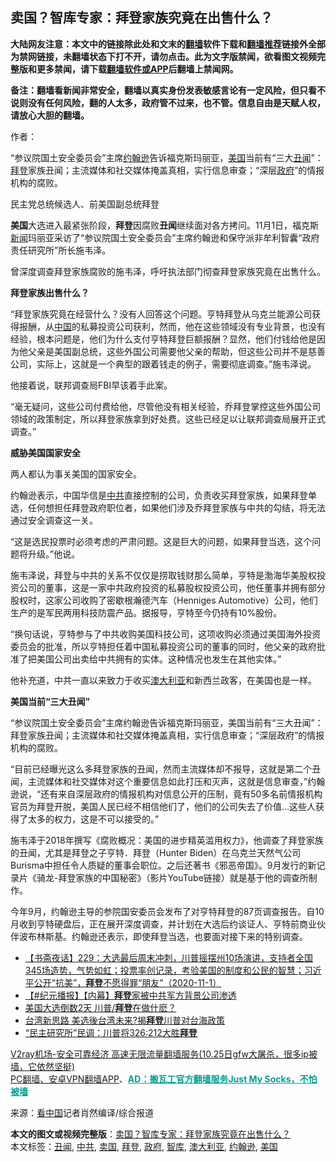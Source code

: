  <h2>卖国？智库专家：拜登家族究竟在出售什么？</h2> <p class="notice"><b>大陆网友注意：本文中的链接除此处和文末的<a href="https://github.com/bannedbook/fanqiang" >翻墙</a>软件下载和<a href="https://github.com/killgcd/justmysocks/blob/master/README.md">翻墙推荐</a>链接外全部为禁网链接，未翻墙状态下打不开，请勿点击。此为文字版禁闻，欲看图文视频完整版和更多禁闻，请下载<a href="https://github.com/bannedbook/fanqiang">翻墙软件或APP</a>后翻墙上禁闻网。</p><p>备注：翻墙看新闻非常安全，翻墙以真实身份发表敏感言论有一定风险，但只看不说则没有任何风险，翻的人太多，政府管不过来，也不管。信息自由是天赋人权，请放心大胆的翻墙。</b></p>  <div class="entry"> <p>作者：  </p> <p id="summary">“参议院国土安全委员会”主席<a href="https://www.bannedbook.org/bnews/tag/%e7%ba%a6%e7%bf%b0%e9%80%8a/" class="st_tag internal_tag" rel="tag" title="标签 约翰逊 下的日志">约翰逊</a>告诉福克斯玛丽亚，<a href="https://www.bannedbook.org/bnews/tag/%e7%be%8e%e5%9b%bd/" class="st_tag internal_tag" rel="tag" title="标签 美国 下的日志">美国</a>当前有“三大<a href="https://www.bannedbook.org/bnews/tag/%e4%b8%91%e9%97%bb/" class="st_tag internal_tag" rel="tag" title="标签 丑闻 下的日志">丑闻</a>”：<a href="https://www.bannedbook.org/bnews/tag/%e6%8b%9c%e7%99%bb/" class="st_tag internal_tag" rel="tag" title="标签 拜登 下的日志">拜登</a>家族丑闻；主流媒体和社交媒体掩盖真相，实行信息审查；“深层<a href="https://www.bannedbook.org/bnews/tag/%e6%94%bf%e5%ba%9c/" class="st_tag internal_tag" rel="tag" title="标签 政府 下的日志">政府</a>”的情报机构的腐败。</p> <p id="conimg"></p> <p>民主党总统候选人、前美国副总统拜登</p> <p><strong>美国</strong>大选进入最紧张阶段，<strong>拜登</strong>因腐败<strong>丑闻</strong>继续面对各方拷问。11月1日，福克斯<span class='wp_keywordlink_affiliate'><a href="https://www.bannedbook.org/" title="新闻">新闻</a></span>玛丽亚采访了“参议院国土安全委员会”主席约翰逊和保守派非牟利智囊“政府责任研究所”所长施韦泽。</p>  <p>曾深度调查拜登家族腐败的施韦泽，呼吁执法部门彻查拜登家族究竟在出售什么。</p> <p><strong>拜登家族出售什么？</strong></p> <p>“拜登家族究竟在经营什么？没有人回答这个问题。亨特拜登从乌克兰能源公司获得报酬，从<span class='wp_keywordlink_affiliate'><a href="https://www.bannedbook.org/" title="中国" target="_blank">中国</a></span>的私募投资公司获利，然而，他在这些领域没有专业背景，也没有经验，根本问题是，他们为什么支付亨特拜登巨额报酬？显然，他们付钱给他是因为他父亲是美国副总统，这些外国公司需要他父亲的帮助，但这些公司并不是慈善公司，实际上，这就是一个典型的跟着钱走的例子，需要彻底调查。”施韦泽说。</p> <p>他接着说，联邦调查局FBI早该着手此案。</p> <p>“毫无疑问，这些公司付费给他，尽管他没有相关经验，乔拜登掌控这些外国公司领域的政策制定，所以拜登家族拿到好处费。这些已经足以让联邦调查局展开正式调查。”</p>  <p><strong>威胁美国国家安全</strong></p> <p>两人都认为事关美国的国家安全。</p> <p>约翰逊表示，中国华信是<a href="https://www.bannedbook.org/bnews/tag/%e4%b8%ad%e5%85%b1/" class="st_tag internal_tag" rel="tag" title="标签 中共 下的日志">中共</a>直接控制的公司，负责收买拜登家族，如果拜登单选，任何想担任拜登政府职位者，如果他们涉及乔拜登家族与中共的勾结，将无法通过安全调查这一关。</p> <p>“这是选民投票时必须考虑的严肃问题。这是巨大的问题，如果拜登当选，这个问题将升级。”他说。</p> <p>施韦泽说，拜登与中共的关系不仅仅是捞取钱财那么简单，亨特是渤海华美股权投资公司的董事，这是一家中共政府投资的私募股权投资公司，他任董事并拥有部分股权时，这家公司收购了密歇根瀚德汽车（Henniges Automotive）公司，他们生产的是军民两用科技防震产品。据报导，亨特至今仍持有10%股份。</p>  <p>“换句话说，亨特参与了中共收购美国科技公司，这项收购必须通过美国海外投资委员会的批准，所以亨特担任着中国私募投资公司的董事的同时，他父亲的政府批准了把美国公司出卖给中共拥有的实体。这种情况也发生在其他实体。”</p> <p>他补充道，中共一直以来致力于收买<a href="https://www.bannedbook.org/bnews/tag/%e6%be%b3%e5%a4%a7%e5%88%a9%e4%ba%9a/" class="st_tag internal_tag" rel="tag" title="标签 澳大利亚 下的日志">澳大利亚</a>和新西兰政客，在美国也是一样。</p> <p><strong>美国当前“三大丑闻”</strong></p> <p>“参议院国土安全委员会”主席约翰逊告诉福克斯玛丽亚，美国当前有“三大丑闻”：拜登家族丑闻；主流媒体和社交媒体掩盖真相，实行信息审查；“深层政府”的情报机构的腐败。</p> <p>“目前已经曝光这么多拜登家族的丑闻，然而主流媒体却不报导，这就是第二个丑闻，主流媒体和社交媒体对这个重要信息如此打压和灭声，这就是信息审查，”约翰逊说，“还有来自深层政府的情报机构对信息公开的压制，竟有50多名前情报机构官员为拜登开脱，美国人民已经不相信他们了，他们的公司失去了价值&#8230;这些人获得了太多的权力，这是不可以接受的。”</p>  <p>施韦泽于2018年撰写《腐败概况：美国的进步精英滥用权力》，他调查了拜登家族的丑闻，尤其是拜登之子亨特．拜登（Hunter Biden）在乌克兰天然气公司Burisma中担任令人质疑的董事会职位。之后还著书《邪恶帝国》。9月发行的新记录片《骑龙-拜登家族的中国秘密》（影片YouTube链接）就是基于他的调查所制作。</p> <p>今年9月，约翰逊主导的参院国安委员会发布了对亨特拜登的87页调查报告。自10月收到亨特硬盘后，正在展开深度调查，并计划在大选后约谈证人、亨特前商业伙伴波布林斯基。约翰逊还表示，即使拜登当选，也要面对接下来的特别调查。</p> <ul class='op-related-articles' title='相关阅读'> <li><a href='https://www.bannedbook.org/bnews/bannedvideo/20201102/1424352.html' target='_blank'>【书斋夜话】229：大选最后周末冲刺，川普摇摆州10场演讲，支持者全国345场造势，气势如虹；投票率创记录，考验美国的制度和公民的智慧；习近平公开“抗美”，<b>拜登</b>不愿得罪“朋友”（2020-11-1）</a></li> <li><a href='https://www.bannedbook.org/bnews/bannedvideo/20201102/1424323.html' target='_blank'>【#纪元播报】【内幕】<b>拜登</b>家被中共军方背景公司渗透</a></li> <li><a href='https://www.bannedbook.org/bnews/taiwannews/20201102/1424316.html' target='_blank'>美国大选倒数2天 川普/<b>拜登</b>在做什麽？</a></li> <li><a href='https://www.bannedbook.org/bnews/taiwannews/20201102/1424315.html' target='_blank'>台湾新思路 美选後台湾未来?揭<b>拜登</b>川普对台海政策</a></li> <li><a href='https://www.bannedbook.org/bnews/worldnews/20201102/1424276.html' target='_blank'>“民主研究所”民调：川普将326:212大胜<b>拜登</b></a></li> </ul> <p class="texttj"> <a href="https://www.bannedbook.org/forum23/topic22702.html" target="_blank">V2ray机场-安全可靠经济 高速无限流量翻墙服务(10.25日gfw大屠杀，很多ip被墙，它依然坚挺)</a><br/> <a href="https://github.com/bannedbook/fanqiang/wiki/%E7%A6%81%E9%97%BB%E7%BD%91%E5%AE%89%E5%8D%93%E7%BF%BB%E5%A2%99%E6%96%B0%E9%97%BBAPP" target="_blank">PC翻墙、安卓VPN翻墙APP</a>、<span onclick="window.open('https://github.com/killgcd/justmysocks/blob/master/README.md')" style="font-weight:bold;color:#00A191;cursor:pointer;text-decoration:underline;outline:none">AD：搬瓦工官方翻墙服务Just My Socks，不怕被墙</span></p><p> 来源：<span class='wp_keywordlink_affiliate'><a href="https://www.secretchina.com/" title="看中国" target="_blank">看中国</a></span>记者肖然编译/综合报道 </p><a name='sharetosocial'></a>       <div><b>本文的图文或视频完整版</b>：<a href='https://www.bannedbook.org/bnews/topimagenews/20201102/1424365.html'>卖国？智库专家：拜登家族究竟在出售什么？</a></div>  </div><!--END ENTRY--> <div class="postfooter"> <div>本文标签：<a href="https://www.bannedbook.org/bnews/tag/%e4%b8%91%e9%97%bb/" rel="tag">丑闻</a>, <a href="https://www.bannedbook.org/bnews/tag/%e4%b8%ad%e5%85%b1/" rel="tag">中共</a>, <a href="https://www.bannedbook.org/bnews/tag/%E5%8D%96%E5%9B%BD/" rel="tag">卖国</a>, <a href="https://www.bannedbook.org/bnews/tag/%e6%8b%9c%e7%99%bb/" rel="tag">拜登</a>, <a href="https://www.bannedbook.org/bnews/tag/%e6%94%bf%e5%ba%9c/" rel="tag">政府</a>, <a href="https://www.bannedbook.org/bnews/tag/%e6%99%ba%e5%ba%93/" rel="tag">智库</a>, <a href="https://www.bannedbook.org/bnews/tag/%e6%be%b3%e5%a4%a7%e5%88%a9%e4%ba%9a/" rel="tag">澳大利亚</a>, <a href="https://www.bannedbook.org/bnews/tag/%e7%ba%a6%e7%bf%b0%e9%80%8a/" rel="tag">约翰逊</a>, <a href="https://www.bannedbook.org/bnews/tag/%e7%be%8e%e5%9b%bd/" rel="tag">美国</a></div>  </div><!--END POSTFOOTER--> 